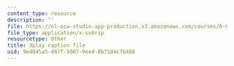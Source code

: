 ```yaml
---
content_type: resource
description: ''
file: https://ol-ocw-studio-app-production.s3.amazonaws.com/courses/8-01sc-classical-mechanics-fall-2016/9e4045a5487f50079eed8b7104cf6400_0qEIs6ie2q8.vtt
file_type: application/x-subrip
resourcetype: Other
title: 3play caption file
uid: 9e4045a5-487f-5007-9eed-8b7104cf6400
---
```

